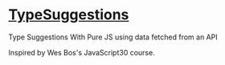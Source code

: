 # <a href="https://ayt1da.github.io/TypeSuggestions/">TypeSuggestions</a>

 Type Suggestions With Pure JS using data fetched from an API

Inspired by Wes Bos's JavaScript30 course.
